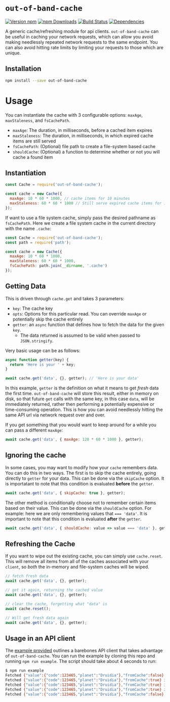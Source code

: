 # `out-of-band-cache`

[![Version npm](https://img.shields.io/npm/v/out-of-band-cache.svg?style=flat-square)](https://www.npmjs.com/package/out-of-band-cache)
[![npm Downloads](https://img.shields.io/npm/dm/out-of-band-cache.svg?style=flat-square)](https://npmcharts.com/compare/out-of-band-cache?minimal=true)
[![Build Status](https://travis-ci.com/godaddy/out-of-band-cache.svg?branch=master)](https://travis-ci.com/godaddy/out-of-band-cache)
[![Dependencies](https://img.shields.io/david/godaddy/out-of-band-cache.svg?style=flat-square)](https://david-dm.org/godaddy/out-of-band-cache)

A generic cache/refreshing module for api clients. `out-of-band-cache` can be
useful in caching your network requests, which can allow you avoid making
needlessly repeated network requests to the same endpoint. You can also avoid
hitting rate limits by limiting your requests to those which are unique.

## Installation

```sh
npm install --save out-of-band-cache
```

# Usage

You can instantiate the cache with 3 configurable options: `maxAge`, `maxStaleness`, and `fsCachePath`.

- `maxAge`: The duration, in milliseconds, before a cached item expires
- `maxStaleness`: The duration, in milliseconds, in which expired cache items are still served
- `fsCachePath`: (Optional) file path to create a file-system based cache
- `shouldCache`: (Optional) a function to determine whether or not you will cache a found item

## Instantiation

```js
const Cache = require('out-of-band-cache');

const cache = new Cache({
  maxAge: 10 * 60 * 1000, // cache items for 10 minutes
  maxStaleness: 60 * 60 * 1000 // Still serve expired cache items for 1 hour
});
```

If want to use a file system cache, simply pass the desired pathname as `fsCachePath`.
Here we create a file system cache in the current directory with the name `.cache`:

```js
const Cache = require('out-of-band-cache');
const path = require('path');

const cache = new Cache({
  maxAge: 10 * 60 * 1000,
  maxStaleness: 60 * 60 * 1000,
  fsCachePath: path.join(__dirname, '.cache')
});
```

## Getting Data

This is driven through `cache.get` and takes 3 parameters:

- `key`: The cache key
- `opts`: Options for this particular read. You can override `maxAge` or potentially skip the cache entirely
- `getter`: an `async` function that defines how to fetch the data for the given `key`.
  - The data returned is assumed to be valid when passed to `JSON.stringify`.

Very basic usage can be as follows:

```js
async function getter(key) {
  return 'Here is your ' + key;
}

await cache.get('data', {}, getter); // 'Here is your data'
```

In this example, `getter` is the definition on what it means to get *fresh*
data the first time. `out-of-band-cache` will store this result, either in
memory on disk, so that future `get` calls with the same key, in this case
`data`, will be immediately returned, rather then performing a potentially
expensive or time-consuming operation. This is how you can avoid needlessly
hitting the same API url via network request over and over.

If you get something that you would want to keep around for a while you can pass a different `maxAge`:

```js
await cache.get('data', { maxAge: 120 * 60 * 1000 }, getter);
```

## Ignoring the cache

In some cases, you may want to modify how your `cache` remembers data.
You can do this in two ways. The first is to skip the cache entirely, going
directly to `getter` for your data. This can be done via the `skipCache` option.
It is importatant to note that this condition is evaluated **before** the `getter`.

```js
await cache.get('data', { skipCache: true }, getter);
```

The other method is conditionally choose not to remember certain items based on
their value. This can be done via the `shouldCache` option. For example: here we
are only remembering values that `=== 'data'`. It is important to note that this
condition is evaluated **after** the `getter`.

```js
await cache.get('data', { shouldCache: value => value === 'data' }, getter);
```

## Refreshing the Cache

If you want to wipe out the existing cache, you can simply use `cache.reset`.
This will remove all items from all of the caches associated with your
`client`, so *both* the in-memory and file-system caches will be wiped.

```js
// fetch fresh data
await cache.get('data', {}, getter);

// get it again, returning the cached value
await cache.get('data', {}, getter);

// clear the cache, forgetting what "data" is
await cache.reset();

// Will get fresh data again
await cache.get('data', {}, getter);
```

## Usage in an API client

The [example provided](example/client.js) outlines a barebones API client that
takes advantage of `out-of-band-cache`. You can run the example by cloning
this repo and running `npm run example`. The script should take about 4
seconds to run:

```sh
$ npm run example
Fetched {"value":{"code":123465,"planet":"Druidia"},"fromCache":false} in 2005ms
Fetched {"value":{"code":123465,"planet":"Druidia"},"fromCache":true} in 0ms
Fetched {"value":{"code":123465,"planet":"Druidia"},"fromCache":true} in 0ms
Fetched {"value":{"code":123465,"planet":"Druidia"},"fromCache":true} in 0ms
Fetched {"value":{"code":123465,"planet":"Druidia"},"fromCache":false} in 2001ms
```
